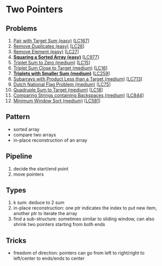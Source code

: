 # Two Pointers

## Problems

1. [Pair with Target Sum (easy)](Pair-with-Target-Sum-(easy).py)
[[LC167](https://leetcode.com/problems/two-sum-ii-input-array-is-sorted)]
1. [Remove Duplicates (easy)](Remove-Duplicates-(easy).py)
[[LC26](https://leetcode.com/problems/remove-duplicates-from-sorted-array)]
1. [Remove Element (easy)](Remove-Element-(easy).py)
[[LC27](https://leetcode.com/problems/remove-element)]
1. [**Squaring a Sorted Array (easy)**](Squaring-a-Sorted-Array-(easy).py)
[[LC977](https://leetcode.com/problems/squares-of-a-sorted-array)]
1. [Triplet Sum to Zero (medium)](Triplet-Sum-to-Zero-(medium).py)
[[LC15](https://leetcode.com/problems/3sum)]
1. [Triplet Sum Close to Target (medium)](Triplet-Sum-Close-to-Target-(medium).py)
[[LC16](https://leetcode.com/problems/3sum-closest)]
1. [**Triplets with Smaller Sum (medium)**](Triplets-with-Smaller-Sum-(medium).py)
[[LC259](https://leetcode.com/problems/3sum-smaller)]
1. [Subarrays with Product Less than a Target (medium)](Subarrays-with-Product-Less-than-a-Target-(medium).py)
[[LC713](https://leetcode.com/problems/subarray-product-less-than-k)]
1. [Dutch National Flag Problem (medium)](Dutch-National-Flag-Problem-(medium).py)
[[LC75](https://leetcode.com/problems/sort-colors)]
1. [Quadruple Sum to Target (medium)](Quadruple-Sum-to-Target-(medium).py)
[[LC18](https://leetcode.com/problems/4sum)]
1. [Comparing Strings containing Backspaces (medium)](Comparing-Strings-containing-Backspaces-(medium).py)
[[LC844](https://leetcode.com/problems/backspace-string-compare)]
1. [Minimum Window Sort (medium)](Minimum-Window-Sort-(medium).py)
[[LC581](https://leetcode.com/problems/shortest-unsorted-continuous-subarray)]

## Pattern

- sorted array
- compare two arrays
- in-place reconstruction of an array

## Pipeline

1. decide the start/end point
2. move pointers

## Types

1. k sum: deduce to 2 sum
2. in-place reconstruction: one ptr indicates the index to put new item,
   another ptr to iterate the array
3. find a sub-structure: sometimes similar to sliding window, can also shrink two pointers starting from both ends

## Tricks

- freedom of direction: pointers can go from left to right/right to left/center to ends/ends to center
